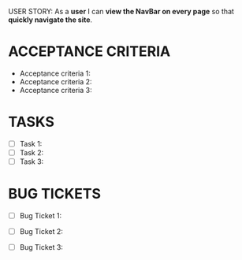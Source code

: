 USER STORY:
As a **user** I can **view the NavBar on every page** so that **quickly navigate the site**.

# ACCEPTANCE CRITERIA
- Acceptance criteria 1:
- Acceptance criteria 2:
- Acceptance criteria 3:

# TASKS
- [ ] Task 1:
- [ ] Task 2:
- [ ] Task 3:

# BUG TICKETS
- [ ] Bug Ticket 1:
- [ ] Bug Ticket 2:
- [ ] Bug Ticket 3:



